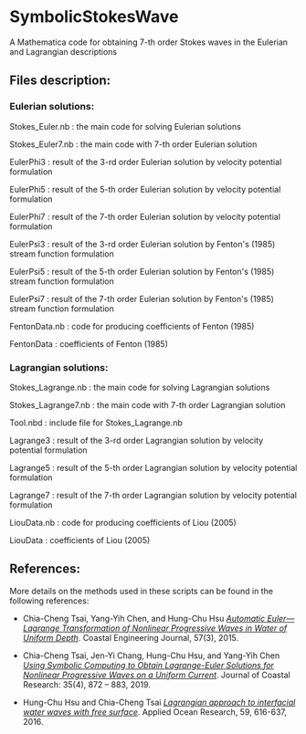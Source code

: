 # SymbolicStokesWave

A Mathematica code for obtaining 7-th order Stokes waves in the Eulerian and Lagrangian descriptions

## Files description:

### Eulerian solutions:

Stokes_Euler.nb : the main code for solving Eulerian solutions

Stokes_Euler7.nb : the main code with 7-th order Eulerian solution

EulerPhi3 : result of the 3-rd order Eulerian solution by velocity potential formulation

EulerPhi5 : result of the 5-th order Eulerian solution by velocity potential formulation

EulerPhi7 : result of the 7-th order Eulerian solution by velocity potential formulation

EulerPsi3 : result of the 3-rd order Eulerian solution by Fenton's (1985) stream function formulation

EulerPsi5 : result of the 5-th order Eulerian solution by Fenton's (1985) stream function formulation

EulerPsi7 : result of the 7-th order Eulerian solution by Fenton's (1985) stream function formulation

FentonData.nb : code for producing coefficients of Fenton (1985)

FentonData : coefficients of Fenton (1985)

### Lagrangian solutions:

Stokes_Lagrange.nb : the main code for solving Lagrangian solutions

Stokes_Lagrange7.nb : the main code with 7-th order Lagrangian solution

Tool.nbd : include file for Stokes_Lagrange.nb

Lagrange3 : result of the 3-rd order Lagrangian solution by velocity potential formulation

Lagrange5 : result of the 5-th order Lagrangian solution by velocity potential formulation

Lagrange7 : result of the 7-th order Lagrangian solution by velocity potential formulation

LiouData.nb : code for producing coefficients of Liou (2005)

LiouData : coefficients of Liou (2005)

## References:

More details on the methods used in these scripts can be found in the following references:

* Chia-Cheng Tsai, Yang-Yih Chen, and Hung-Chu Hsu *[Automatic Euler—Lagrange Transformation of Nonlinear Progressive Waves in Water of Uniform Depth](https://www.tandfonline.com/doi/abs/10.1142/S0578563415500114)*. Coastal Engineering Journal, 57(3), 2015.

* Chia-Cheng Tsai, Jen-Yi Chang, Hung-Chu Hsu, and Yang-Yih Chen *[Using Symbolic Computing to Obtain Lagrange-Euler Solutions for Nonlinear Progressive Waves on a Uniform Current](https://www.jcronline.org/doi/abs/10.2112/JCOASTRES-D-18-00054.1)*. Journal of Coastal Research: 35(4), 872 – 883, 2019.

* Hung-Chu Hsu and Chia-Cheng Tsai *[Lagrangian approach to interfacial water waves with free surface](https://www.sciencedirect.com/science/article/pii/S0141118716302851)*. Applied Ocean Research, 59, 616-637, 2016.
